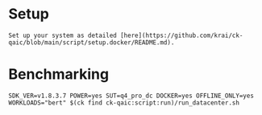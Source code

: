 # Setup
    Set up your system as detailed [here](https://github.com/krai/ck-qaic/blob/main/script/setup.docker/README.md).

# Benchmarking
```
SDK_VER=v1.8.3.7 POWER=yes SUT=q4_pro_dc DOCKER=yes OFFLINE_ONLY=yes WORKLOADS="bert" $(ck find ck-qaic:script:run)/run_datacenter.sh
```
